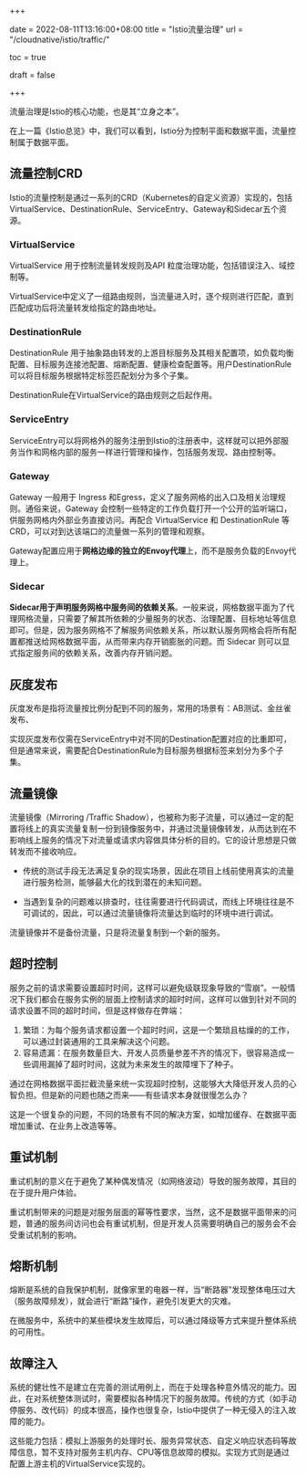 +++

date = 2022-08-11T13:16:00+08:00
title = "Istio流量治理"
url = "/cloudnative/istio/traffic/"

toc = true

draft = false

+++



流量治理是Istio的核心功能，也是其“立身之本”。

在上一篇《Istio总览》中，我们可以看到，Istio分为控制平面和数据平面，流量控制属于数据平面。

## 流量控制CRD

Istio的流量控制是通过一系列的CRD（Kubernetes的自定义资源）实现的，包括VirtualService、DestinationRule、ServiceEntry、Gateway和Sidecar五个资源。

### VirtualService

VirtualService 用于控制流量转发规则及API 粒度治理功能，包括错误注入、域控制等。

VirtualService中定义了一组路由规则，当流量进入时，逐个规则进行匹配，直到匹配成功后将流量转发给指定的路由地址。

### DestinationRule

DestinationRule 用于抽象路由转发的上游目标服务及其相关配置项，如负载均衡配置、目标服务连接池配置、熔断配置、健康检查配置等。用户DestinationRule 可以将目标服务根据特定标签匹配划分为多个子集。

DestinationRule在VirtualService的路由规则之后起作用。

### ServiceEntry

ServiceEntry可以将网格外的服务注册到Istio的注册表中，这样就可以把外部服务当作和网格内部的服务一样进行管理和操作，包括服务发现、路由控制等。

### Gateway

Gateway 一般用于 Ingress 和Egress，定义了服务网格的出入口及相关治理规则。通俗来说，Gateway 会控制一些特定的工作负载打开一个公开的监听端口，供服务网格内外部业务直接访问。再配合 VirtualService 和 DestinationRule 等CRD，可以对到达该端口的流量做一系列的管理和观察。

Gateway配置应用于**网格边缘的独立的Envoy代理**上，而不是服务负载的Envoy代理上。

### Sidecar

**Sidecar用于声明服务网格中服务间的依赖关系**。一般来说，网格数据平面为了代理网格流量，只需要了解其所依赖的少量服务的状态、治理配置、目标地址等信息即可。但是，因为服务网格不了解服务间依赖关系，所以默认服务网格会将所有配置都推送给网格数据平面，从而带来内存开销膨胀的问题。而 Sidecar 则可以显式指定服务间的依赖关系，改善内存开销问题。

## 灰度发布

灰度发布是指将流量按比例分配到不同的服务，常用的场景有：AB测试、金丝雀发布、

实现灰度发布仅需在ServiceEntry中对不同的Destination配置对应的比重即可，但是通常来说，需要配合DestinationRule为目标服务根据标签来划分为多个子集。

## 流量镜像

流量镜像（Mirroring /Traffic Shadow），也被称为影子流量，可以通过一定的配置将线上的真实流量复制一份到镜像服务中，并通过流量镜像转发，从而达到在不影响线上服务的情况下对流量或请求内容做具体分析的目的。它的设计思想是只做转发而不接收响应。

- 传统的测试手段无法满足复杂的现实场景，因此在项目上线前使用真实的流量进行服务检测，能够最大化的找到潜在的未知问题。

- 当遇到复杂的问题难以排查时，往往需要进行代码调试，而线上环境往往是不可调试的，因此，可以通过流量镜像将流量达到临时的环境中进行调试。

流量镜像并不是备份流量，只是将流量复制到一个新的服务。

## 超时控制

服务之前的请求需要设置超时时间，这样可以避免级联现象导致的“雪崩”。一般情况下我们都会在服务实例的层面上控制请求的超时时间，这样可以做到针对不同的请求设置不同的超时时间，但是这样做存在弊端：

1. 繁琐：为每个服务请求都设置一个超时时间，这是一个繁琐且枯燥的的工作，可以通过封装通用的工具来解决这个问题。
2. 容易遗漏：在服务数量巨大、开发人员质量参差不齐的情况下，很容易造成一些调用漏掉了超时时间，这就为未来发生的故障埋下了种子。

通过在网格数据平面拦截流量来统一实现超时控制，这能够大大降低开发人员的心智负担。但是新的问题也随之而来——有些请求本身就很慢怎么办？

这是一个很复杂的问题，不同的场景有不同的解决方案，如增加缓存、在数据平面增加重试、在业务上改造等等。

## 重试机制

重试机制的意义在于避免了某种偶发情况（如网络波动）导致的服务故障，其目的在于提升用户体验。

重试机制带来的问题是对服务层面的幂等性要求，当然，这不是数据平面带来的问题，普通的服务间访问也会有重试机制，但是开发人员需要明确自己的服务会不会受重试机制的影响。

## 熔断机制

熔断是系统的自我保护机制，就像家里的电器一样，当“断路器”发现整体电压过大（服务故障频发），就会进行“断路”操作，避免引发更大的灾难。

在微服务中，系统中的某些模块发生故障后，可以通过降级等方式来提升整体系统的可用性。

## 故障注入

系统的健壮性不是建立在完善的测试用例上，而在于处理各种意外情况的能力。因此，在对系统整体测试时，需要模拟各种情况下的服务故障。传统的方式（如手动停服务、改代码）的成本很高，操作也很复杂，Istio中提供了一种无侵入的注入故障的能力。

这些能力包括：模拟上游服务的处理时长、服务异常状态、自定义响应状态码等故障信息，暂不支持对服务主机内存、CPU等信息故障的模拟。实现方式则是通过配置上游主机的VirtualService实现的。



